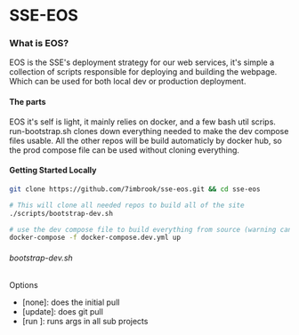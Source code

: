 # SSE-EOS

### What is EOS?
EOS is the SSE's deployment strategy for our web services, it's simple a collection of scripts responsible for deploying and building the webpage. Which can be used for both local dev or production deployment.

#### The parts
EOS it's self is light, it mainly relies on docker, and a few bash util scrips. run-bootstrap.sh clones down everything needed to make the dev compose files usable. All the other repos will be build automaticly by docker hub, so the prod compose file can be used without cloning everything.

#### Getting Started Locally
```bash
git clone https://github.com/7imbrook/sse-eos.git && cd sse-eos

# This will clone all needed repos to build all of the site
./scripts/bootstrap-dev.sh

# use the dev compose file to build everything from source (warning can take up to 40 mins)
docker-compose -f docker-compose.dev.yml up
```

###### bootstrap-dev.sh
Options
- [none]: does the initial pull
- [update]: does git pull
- [run <args>]: runs args in all sub projects
